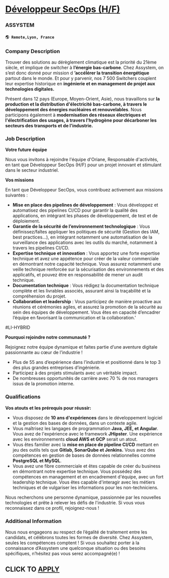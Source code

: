 # [Développeur SecOps (H/F)](https://www.remotewlb.com/apply/developpeur-secops-h-f)  
### ASSYSTEM  
#### `🌎 Remote,Lyon, France`  

### **Company Description**

Trouver des solutions au dérèglement climatique est la priorité du 21ème siècle, et implique de switcher à **l’énergie bas-carbone**. Chez Assystem, on s’est donc donné pour mission d **’accélérer la transition énergétique** partout dans le monde. Et pour y parvenir, nos 7 500 Switchers couplent leur expertise historique en **ingénierie et en management de projet aux technologies digitales.**

Présent dans 12 pays (Europe, Moyen-Orient, Asie), nous travaillons sur **la production et la distribution d'électricité bas-carbone, à travers le développement des énergies nucléaires et renouvelables**. Nous participons également à **modernisation des réseaux électriques et l'électrification des usages, à travers l'hydrogène pour décarboner les secteurs des transports et de l'industrie.**

###  **Job Description**

 **Votre future équipe**

Nous vous invitons à rejoindre l'équipe d'Oriane, Responsable d'activités, en tant que Développeur SecOps (H/F) pour un projet innovant et stimulant dans le secteur industriel.

 **Vos missions**

En tant que Développeur SecOps, vous contribuez activement aux missions suivantes :

  *  **Mise en place des pipelines de développement** : Vous développez et automatisez des pipelines CI/CD pour garantir la qualité des applications, en intégrant les phases de développement, de test et de déploiement.
  *  **Garantie de la sécurité de l’environnement technologique** : Vous définissez/faîtes appliquer les politiques de sécurité (Gestion des IAM, best practices…), en intégrant notamment une automatisation de la surveillance des applications avec les outils du marché, notamment à travers les pipelines CI/CD.
  *  **Expertise technique et innovation** : Vous apportez une forte expertise technique et avez une appétence pour créer de la valeur commerciale en démontrant notre capacité technique. Vous assurez notamment une veille technique renforcée sur la sécurisation des environnements et des applicatifs, et pouvez être en responsabilité de mener un audit technique.
  *  **Documentation technique** : Vous rédigez la documentation technique complète et les livrables associés, assurant ainsi la traçabilité et la compréhension du projet.
  *  **Collaboration et leadership** : Vous participez de manière proactive aux réunions et cérémonies agiles, et assurez la promotion de la sécurité au sein des équipes de développement. Vous êtes en capacité d’encadrer l’équipe en favorisant la communication et la collaboration.’

#LI-HYBRID

 **Pourquoi rejoindre notre communauté ?**

Rejoignez notre équipe dynamique et faites partie d’une aventure digitale passionnante au cœur de l’industrie !

  * Plus de 55 ans d’expérience dans l’industrie et positionné dans le top 3 des plus grandes entreprises d’ingénierie.
  * Participez à des projets stimulants avec un véritable impact.
  * De nombreuses opportunités de carrière avec 70 % de nos managers issus de la promotion interne.

###  **Qualifications**

 **Vos atouts et les prérequis pour réussir:**

  * Vous disposez de **10 ans d'expériences** dans le développement logiciel et la gestion des bases de données, dans un contexte agile.
  * Vous maîtrisez les langages de programmation **Java, JEE, et Angular**. Vous avez de l'expérience avec le framework **JHipster**. Une expérience avec les environnements **cloud AWS et GCP** serait un atout.
  * Vous êtes familier avec la **mise en place de pipeline CI/CD** mettant en jeu des outils tels que **Gitlab, SonarQube et Jenkins.** Vous avez des compétences en gestion de bases de données relationnelles comme **PostgreSQL et MySQL**.
  * Vous avez une fibre commerciale et êtes capable de créer du business en démontrant notre expertise technique. Vous possédez des compétences en management et en encadrement d'équipe, avec un fort leadership technique. Vous êtes capable d'interagir avec les métiers techniques et de vulgariser les informations pour les non-techniciens.

Nous recherchons une personne dynamique, passionnée par les nouvelles technologies et prête à relever les défis de l'industrie. Si vous vous reconnaissez dans ce profil, rejoignez-nous !

###  **Additional Information**

Nous nous engageons au respect de l’égalité de traitement entre les candidats, et célébrons toutes les formes de diversité. Chez Assystem, seules les compétences comptent ! Si vous souhaitez porter à la connaissance d’Assystem une quelconque situation ou des besoins spécifiques, n’hésitez pas vous serez accompagné(e) !

  
## CLICK TO [APPLY](https://www.remotewlb.com/apply/developpeur-secops-h-f)

